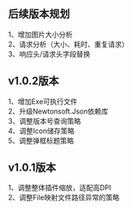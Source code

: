 ## 后续版本规划
1、增加图片大小分析  
2、请求分析（大小、耗时、重复请求）  
3、响应头/请求头字段替换  
## v1.0.2版本
1、增加Exe可执行文件  
2、升级Newtonsoft.Json依赖库  
3、调整版本号查询策略  
4、调整Icon储存策略  
5、调整弹框标题策略  
## v1.0.1版本
1、调整整体插件缩放，适配高DPI  
2、调整File映射文件路径异常的策略

